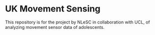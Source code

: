 # UK Movement Sensing
This repository is for the project by NLeSC in collaboration with UCL, of analyzing movement sensor data of adolescents.
